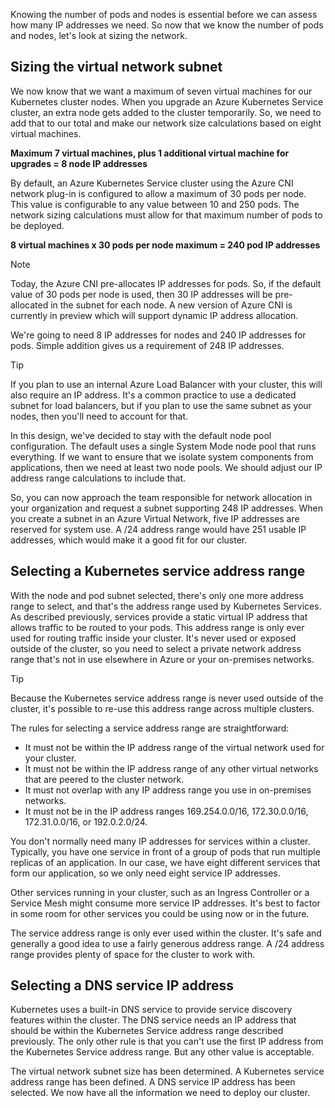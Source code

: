 Knowing the number of pods and nodes is essential before we can assess how many IP addresses we need. So now that we know the number of pods and nodes, let's look at sizing the network.

## Sizing the virtual network subnet

We now know that we want a maximum of seven virtual machines for our Kubernetes cluster nodes. When you upgrade an Azure Kubernetes Service cluster, an extra node gets added to the cluster temporarily. So, we need to add that to our total and make our network size calculations based on eight virtual machines.

**Maximum 7 virtual machines, plus 1 additional virtual machine for upgrades = 8 node IP addresses**

By default, an Azure Kubernetes Service cluster using the Azure CNI network plug-in is configured to allow a maximum of 30 pods per node. This value is configurable to any value between 10 and 250 pods. The network sizing calculations must allow for that maximum number of pods to be deployed.

**8 virtual machines x 30 pods per node maximum = 240 pod IP addresses**

> [!NOTE]
> Today, the Azure CNI pre-allocates IP addresses for pods. So, if the default value of 30 pods per node is used, then 30 IP addresses will be pre-allocated in the subnet for each node. A new version of Azure CNI is currently in preview which will support dynamic IP address allocation.

We're going to need 8 IP addresses for nodes and 240 IP addresses for pods. Simple addition gives us a requirement of 248 IP addresses.
> [!TIP]
> If you plan to use an internal Azure Load Balancer with your cluster, this will also require an IP address. It's a common practice to use a dedicated subnet for load balancers, but if you plan to use the same subnet as your nodes, then you'll need to account for that.

In this design, we've decided to stay with the default node pool configuration. The default uses a single System Mode node pool that runs everything. If we want to ensure that we isolate system components from applications, then we need at least two node pools. We should adjust our IP address range calculations to include that.

So, you can now approach the team responsible for network allocation in your organization and request a subnet supporting 248 IP addresses. When you create a subnet in an Azure Virtual Network, five IP addresses are reserved for system use. A /24 address range would have 251 usable IP addresses, which would make it a good fit for our cluster.

## Selecting a Kubernetes service address range

With the node and pod subnet selected, there's only one more address range to select, and that's the address range used by Kubernetes Services. As described previously, services provide a static virtual IP address that allows traffic to be routed to your pods. This address range is only ever used for routing traffic inside your cluster. It's never used or exposed outside of the cluster, so you need to select a private network address range that's not in use elsewhere in Azure or your on-premises networks.

> [!TIP]
> Because the Kubernetes service address range is never used outside of the cluster, it's possible to re-use this address range across multiple clusters.

The rules for selecting a service address range are straightforward:

- It must not be within the IP address range of the virtual network used for your cluster.
- It must not be within the IP address range of any other virtual networks that are peered to the cluster network.
- It must not overlap with any IP address range you use in on-premises networks.
- It must not be in the IP address ranges 169.254.0.0/16, 172.30.0.0/16, 172.31.0.0/16, or 192.0.2.0/24.

You don't normally need many IP addresses for services within a cluster. Typically, you have one service in front of a group of pods that run multiple replicas of an application. In our case, we have eight different services that form our application, so we only need eight service IP addresses.

Other services running in your cluster, such as an Ingress Controller or a Service Mesh might consume more service IP addresses. It's best to factor in some room for other services you could be using now or in the future.

The service address range is only ever used within the cluster. It's safe and generally a good idea to use a fairly generous address range. A /24 address range provides plenty of space for the cluster to work with.

## Selecting a DNS service IP address

Kubernetes uses a built-in DNS service to provide service discovery features within the cluster. The DNS service needs an IP address that should be within the Kubernetes Service address range described previously. The only other rule is that you can't use the first IP address from the Kubernetes Service address range. But any other value is acceptable.

The virtual network subnet size has been determined. A Kubernetes service address range has been defined. A DNS service IP address has been selected. We now have all the information we need to deploy our cluster.
